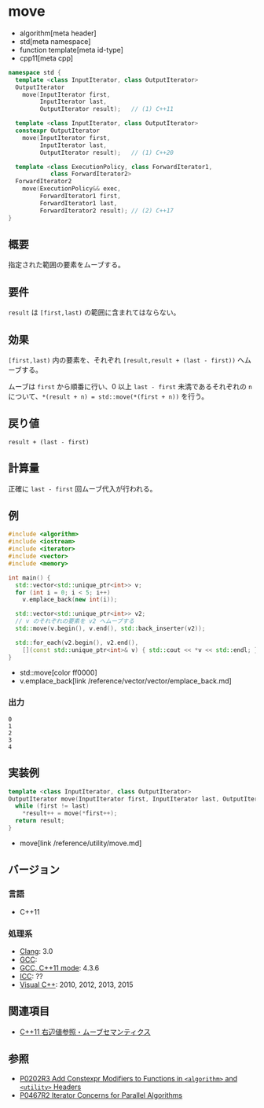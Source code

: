 # move
* algorithm[meta header]
* std[meta namespace]
* function template[meta id-type]
* cpp11[meta cpp]

```cpp
namespace std {
  template <class InputIterator, class OutputIterator>
  OutputIterator
    move(InputIterator first,
         InputIterator last,
         OutputIterator result);   // (1) C++11

  template <class InputIterator, class OutputIterator>
  constexpr OutputIterator
    move(InputIterator first,
         InputIterator last,
         OutputIterator result);   // (1) C++20

  template <class ExecutionPolicy, class ForwardIterator1,
            class ForwardIterator2>
  ForwardIterator2
    move(ExecutionPolicy&& exec,
         ForwardIterator1 first,
         ForwardIterator1 last,
         ForwardIterator2 result); // (2) C++17
}
```

## 概要
指定された範囲の要素をムーブする。


## 要件
`result` は `[first,last)` の範囲に含まれてはならない。


## 効果
`[first,last)` 内の要素を、それぞれ `[result,result + (last - first))` へムーブする。

ムーブは `first` から順番に行い、0 以上 `last - first` 未満であるそれぞれの `n` について、`*(result + n) = std::move(*(first + n))` を行う。


## 戻り値
`result + (last - first)`


## 計算量
正確に `last - first` 回ムーブ代入が行われる。


## 例
```cpp example
#include <algorithm>
#include <iostream>
#include <iterator>
#include <vector>
#include <memory>

int main() {
  std::vector<std::unique_ptr<int>> v;
  for (int i = 0; i < 5; i++)
    v.emplace_back(new int(i));

  std::vector<std::unique_ptr<int>> v2;
  // v のそれぞれの要素を v2 へムーブする
  std::move(v.begin(), v.end(), std::back_inserter(v2));

  std::for_each(v2.begin(), v2.end(),
    [](const std::unique_ptr<int>& v) { std::cout << *v << std::endl; });
}
```
* std::move[color ff0000]
* v.emplace_back[link /reference/vector/vector/emplace_back.md]

### 出力
```
0
1
2
3
4
```


## 実装例
```cpp
template <class InputIterator, class OutputIterator>
OutputIterator move(InputIterator first, InputIterator last, OutputIterator result) {
  while (first != last)
    *result++ = move(*first++);
  return result;
}
```
* move[link /reference/utility/move.md]


## バージョン
### 言語
- C++11


### 処理系
- [Clang](/implementation.md#clang): 3.0
- [GCC](/implementation.md#gcc): 
- [GCC, C++11 mode](/implementation.md#gcc): 4.3.6
- [ICC](/implementation.md#icc): ??
- [Visual C++](/implementation.md#visual_cpp): 2010, 2012, 2013, 2015


## 関連項目
- [C++11 右辺値参照・ムーブセマンティクス](/lang/cpp11/rvalue_ref_and_move_semantics.md)


## 参照
- [P0202R3 Add Constexpr Modifiers to Functions in `<algorithm>` and `<utility>` Headers](http://www.open-std.org/jtc1/sc22/wg21/docs/papers/2017/p0202r3.html)
- [P0467R2 Iterator Concerns for Parallel Algorithms](http://www.open-std.org/jtc1/sc22/wg21/docs/papers/2017/p0467r2.html)
